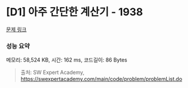 # [D1] 아주 간단한 계산기 - 1938 

[문제 링크](https://swexpertacademy.com/main/code/problem/problemDetail.do?contestProbId=AV5PjsYKAMIDFAUq) 

### 성능 요약

메모리: 58,524 KB, 시간: 162 ms, 코드길이: 86 Bytes



> 출처: SW Expert Academy, https://swexpertacademy.com/main/code/problem/problemList.do